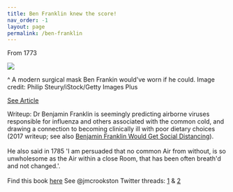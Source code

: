 ```yaml
---
title: Ben Franklin knew the score!
nav_order: -1
layout: page
permalink: /ben-franklin
---
```


From 1773

![](https://miro.medium.com/max/700/1*2wDesstItQ0euy0LAuw7EA.jpeg)

^ A modern surgical mask Ben Frankin would've worn if he could. Image credit: Philip Steury/iStock/Getty Images Plus

[See Article](https://www.ncbi.nlm.nih.gov/pmc/articles/PMC5198598/)

Writeup: Dr Benjamin Franklin is seemingly predicting airborne viruses responsible for influenza and others associated with the common cold, and drawing a connection to becoming clinically ill with poor dietary choices (2017 writeup; see also <a href='https://elemental.medium.com/benjamin-franklin-would-get-social-distancing-a1489564ab23'>Benjamin Franklin Would Get Social Distancing</a>). <br><br>He also said in 1785 'I am persuaded that no common Air from without, is so unwholesome as the Air within a close Room, that has been often breath'd and not changed.'.<br><br>Find this book <a href=' https://ncbi.nlm.nih.gov/pmc/articles/PMC1299336/'>here</a>
See @jmcrookston Twitter threads: [1](https://twitter.com/jmcrookston/status/1291765303077228544) & [2](https://twitter.com/jmcrookston/status/1287734986544644096)
